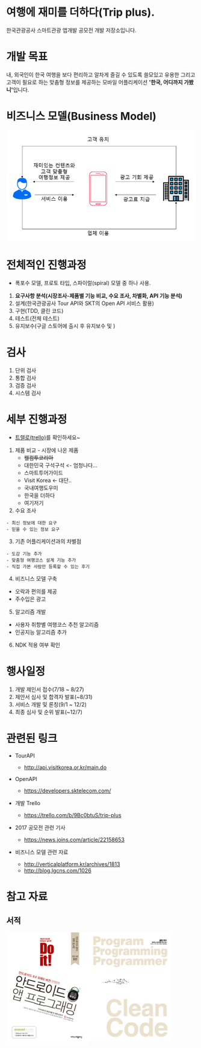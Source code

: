 # 여행에 재미를 더하다(Trip plus).
한국관광공사 스마트관광 앱개발 공모전 개발 저장소입니다.

# 개발 목표
내, 외국인이 한국 여행을 보다 편리하고 알차게 즐길 수 있도록 쓸모있고 유용한 그리고 고객이 필요로 하는 맞춤형 정보를 제공하는 모바일 어플리케이션 <b>'한국, 어디까지 가봤니'</b>입니다.

# 비즈니스 모델(Business Model)
<p align="center">
  <img src="Images/business_model.PNG", width="540">
</p>

# 전체적인 진행과정
- 폭포수 모델, 프로토 타입, 스파이럴(spiral) 모델 중 하나 사용.
1. <b>요구사항 분석(시장조사-제품별 기능 비교, 수요 조사, 차별화, API 기능 분석)</b>
2. 설계(한국관광공사 Tour API와 SKT의 Open API 서비스 활용)
3. 구현(TDD, 클린 코드)
4. 테스트(전체 테스트)
5. 유지보수(구글 스토어에 출시 후 유지보수 및 )

# 검사
1. 단위 검사 
2. 통합 검사
3. 검증 검사
4. 시스템 검사

# 세부 진행과정
  - [트렐로(trello)](https://trello.com/b/9Bc0btuS/trip-plus)를 확인하세요~
  1. 제품 비교
    - 시장에 나온 제품
      - ~~웰컴투코리아~~
      - 대한민국 구석구석 <- 엄청나다...
      - 스마트투어가이드 
      - Visit Korea <- 대단..
      - 국내여행도우미
      - 한국을 더하다 
      - 여기저기
  2. 수요 조사
    
    - 최신 정보에 대한 요구
    - 믿을 수 있는 정보 요구
    
  3. 기존 어플리케이션과의 차별점
    
    - 도감 기능 추가
    - 맞춤형 여행코스 설계 기능 추가
    - 직접 가본 사람만 등록할 수 있는 후기
    
  4. 비즈니스 모델 구축
  - 오락과 편의를 제공
  - 주수입은 광고
  
  5. 알고리즘 개발
  - 사용자 취향별 여행코스 추천 알고리즘 
  - 인공지능 알고리즘 추가
  
  6. NDK 적용 여부 확인
  
# 행사일정
1. 개발 제인서 접수(7/18 ~ 8/27)
2. 제안서 심사 및 합격자 발표(~8/31)
3. 서비스 개발 및 론칭(9/1 ~ 12/2)
4. 최종 심사 및 순위 발표(~12/7)

# 관련된 링크
  - TourAPI
    - http://api.visitkorea.or.kr/main.do
    
  - OpenAPI
    - https://developers.sktelecom.com/
    
  - 개발 Trello
    - https://trello.com/b/9Bc0btuS/trip-plus
  
  - 2017 공모전 관련 기사
    - https://news.joins.com/article/22158653
  
  - 비즈니스 모델 관련 자료

    - http://verticalplatform.kr/archives/1813
    - http://blog.lgcns.com/1026
    
    
# 참고 자료
## 서적
<div>
    <img align="left" img src="Images/Do_it_android_app_programming.jpg", width="219">
    <img align="left" img src="Images/clean_code.jpg", width="219">
</div>
    
